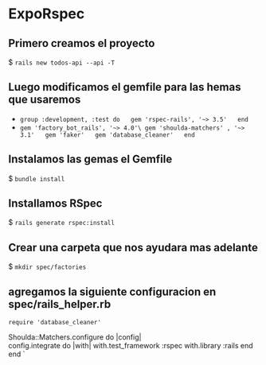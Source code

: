 # ExpoRspec #

## Primero creamos el proyecto 
$ `rails new todos-api --api -T`

## Luego modificamos el gemfile para las hemas que usaremos 
*	`group :development, :test do  
	  gem 'rspec-rails', '~> 3.5'  
	end`
*  `gem 'factory_bot_rails', '~> 4.0'\
	  gem 'shoulda-matchers' , '~> 3.1'  
	  gem 'faker'  
	  gem 'database_cleaner'  
	end`

## Instalamos las gemas el Gemfile
$	`bundle install`
## Installamos RSpec
$ `rails generate rspec:install`
## Crear una carpeta que nos ayudara mas adelante
$ `mkdir spec/factories`
## agregamos la siguiente configuracion en spec/rails_helper.rb
`require 'database_cleaner'`

Shoulda::Matchers.configure do |config|\
  config.integrate do |with|
    with.test_framework :rspec
    with.library :rails
  end
end
`